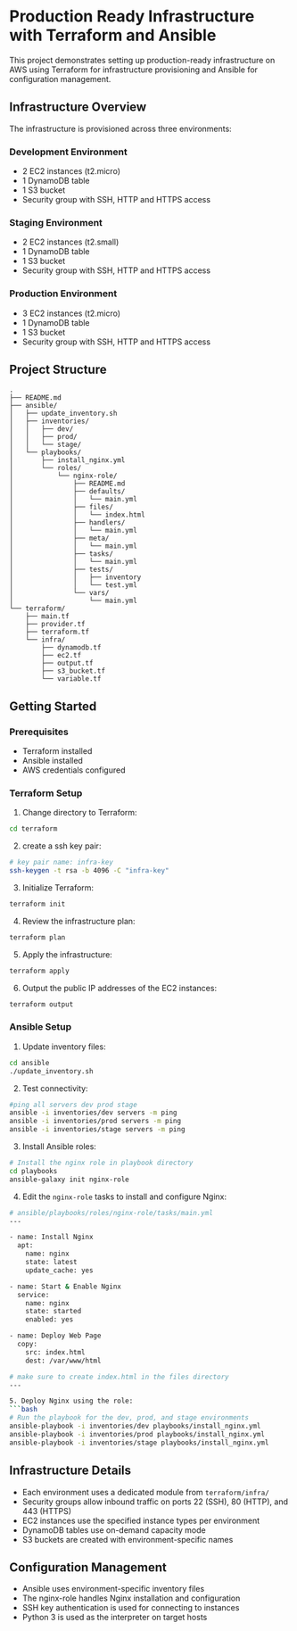 # Production Ready Infrastructure with Terraform and Ansible

This project demonstrates setting up production-ready infrastructure on AWS using Terraform for infrastructure provisioning and Ansible for configuration management.

## Infrastructure Overview

The infrastructure is provisioned across three environments:

### Development Environment
- 2 EC2 instances (t2.micro)
- 1 DynamoDB table  
- 1 S3 bucket
- Security group with SSH, HTTP and HTTPS access

### Staging Environment
- 2 EC2 instances (t2.small)  
- 1 DynamoDB table
- 1 S3 bucket
- Security group with SSH, HTTP and HTTPS access

### Production Environment  
- 3 EC2 instances (t2.micro)
- 1 DynamoDB table
- 1 S3 bucket
- Security group with SSH, HTTP and HTTPS access

## Project Structure

```
.
├── README.md
├── ansible/
│   ├── update_inventory.sh
│   ├── inventories/
│   │   ├── dev/
│   │   ├── prod/
│   │   └── stage/
│   └── playbooks/
│       ├── install_nginx.yml
│       └── roles/
│           └── nginx-role/
│               ├── README.md
│               ├── defaults/
│               │   └── main.yml
│               ├── files/
│               │   └── index.html
│               ├── handlers/
│               │   └── main.yml
│               ├── meta/
│               │   └── main.yml
│               ├── tasks/
│               │   └── main.yml
│               ├── tests/
│               │   ├── inventory
│               │   └── test.yml
│               └── vars/
│                   └── main.yml
└── terraform/
    ├── main.tf
    ├── provider.tf
    ├── terraform.tf
    └── infra/
        ├── dynamodb.tf
        ├── ec2.tf
        ├── output.tf
        ├── s3_bucket.tf
        └── variable.tf
```

## Getting Started

### Prerequisites
- Terraform installed
- Ansible installed
- AWS credentials configured

### Terraform Setup

1. Change directory to Terraform:
```bash
cd terraform
```

2. create a ssh key pair:
```bash
# key pair name: infra-key
ssh-keygen -t rsa -b 4096 -C "infra-key"
```

3. Initialize Terraform:
```bash
terraform init
```

4. Review the infrastructure plan:
```bash 
terraform plan
```

5. Apply the infrastructure:
```bash
terraform apply
```

6. Output the public IP addresses of the EC2 instances:
```bash
terraform output
```

### Ansible Setup

1. Update inventory files:
```bash
cd ansible
./update_inventory.sh
```

2. Test connectivity:
```bash
#ping all servers dev prod stage
ansible -i inventories/dev servers -m ping
ansible -i inventories/prod servers -m ping
ansible -i inventories/stage servers -m ping
```

3. Install Ansible roles:
```bash
# Install the nginx role in playbook directory
cd playbooks
ansible-galaxy init nginx-role
```

4. Edit the `nginx-role` tasks to install and configure Nginx:
```bash
# ansible/playbooks/roles/nginx-role/tasks/main.yml
---

- name: Install Nginx
  apt:
    name: nginx
    state: latest
    update_cache: yes

- name: Start & Enable Nginx
  service:
    name: nginx
    state: started
    enabled: yes

- name: Deploy Web Page
  copy:
    src: index.html
    dest: /var/www/html

# make sure to create index.html in the files directory
---

5. Deploy Nginx using the role:
```bash
# Run the playbook for the dev, prod, and stage environments
ansible-playbook -i inventories/dev playbooks/install_nginx.yml
ansible-playbook -i inventories/prod playbooks/install_nginx.yml
ansible-playbook -i inventories/stage playbooks/install_nginx.yml
```

## Infrastructure Details

- Each environment uses a dedicated module from `terraform/infra/`
- Security groups allow inbound traffic on ports 22 (SSH), 80 (HTTP), and 443 (HTTPS)
- EC2 instances use the specified instance types per environment
- DynamoDB tables use on-demand capacity mode
- S3 buckets are created with environment-specific names

## Configuration Management

- Ansible uses environment-specific inventory files
- The nginx-role handles Nginx installation and configuration
- SSH key authentication is used for connecting to instances
- Python 3 is used as the interpreter on target hosts
